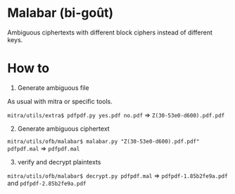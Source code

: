 # Malabar (bi-goût)

Ambiguous ciphertexts with different block ciphers instead of different keys.

# How to

1. Generate ambiguous file

As usual with mitra or specific tools.

`mitra/utils/extra$ pdfpdf.py yes.pdf no.pdf` => `Z(30-53e0-d600).pdf.pdf`

2. Generate ambiguous ciphertext

`mitra/utils/ofb/malabar$ malabar.py "Z(30-53e0-d600).pdf.pdf" pdfpdf.mal` => `pdfpdf.mal`

3. verify and decrypt plaintexts

`mitra/utils/ofb/malabar$ decrypt.py pdfpdf.mal` => `pdfpdf-1.85b2fe9a.pdf` and `pdfpdf-2.85b2fe9a.pdf`
